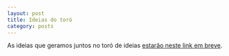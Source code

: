 ```yaml
---
layout: post
title: Ideias do toró
category: posts
---
```


As ideias que geramos juntos no toró de ideias [estarão neste link em breve](#).
